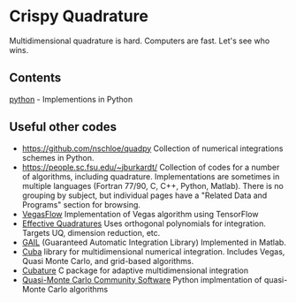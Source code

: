 # Crispy Quadrature
Multidimensional quadrature is hard. Computers are fast. Let's see who wins.

## Contents
[python](python/Readme.md) - Implementions in Python

## Useful other codes

* https://github.com/nschloe/quadpy   Collection of numerical integrations schemes in Python.
* https://people.sc.fsu.edu/~jburkardt/  Collection of codes for a number of algorithms, including quadrature.  Implementations are sometimes in multiple languages (Fortran 77/90, C, C++, Python, Matlab).  There is no grouping by subject, but individual pages have a "Related Data and Programs" section for browsing.
* [VegasFlow](https://github.com/N3PDF/vegasflow) Implementation of Vegas algorithm using TensorFlow
* [Effective Quadratures](https://www.effective-quadratures.org/) Uses orthogonal polynomials for integration. Targets UQ, dimension reduction, etc.
* [GAIL](https://github.com/GailGithub/GAIL_Dev.git) (Guaranteed Automatic Integration Library) Implemented in Matlab.
* [Cuba](http://www.feynarts.de/cuba/) library for multidimensional numerical integration. Includes Vegas, Quasi Monte Carlo, and grid-based algorithms.
* [Cubature](https://github.com/stevengj/cubature) C package for adaptive multidimensional integration
* [Quasi-Monte Carlo Community Software](https://github.com/QMCSoftware/QMCSoftware) Python implmentation of quasi-Monte Carlo algorithms

